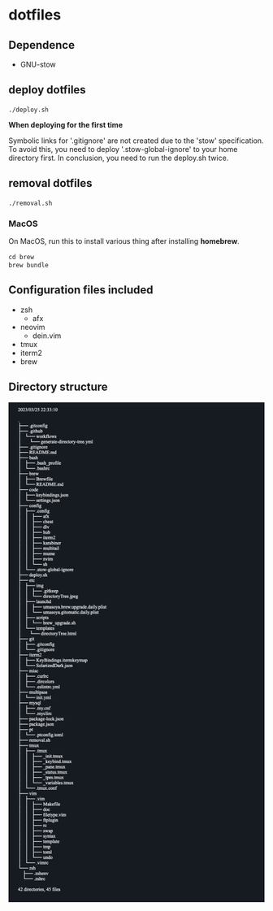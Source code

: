 # dotfiles

## Dependence

- GNU-stow

## deploy dotfiles

```
./deploy.sh
```

**When deploying for the first time**

Symbolic links for '.gitignore' are not created due to the 'stow' specification.
To avoid this, you need to deploy '.stow-global-ignore' to your home directory first.
In conclusion, you need to run the deploy.sh twice.

## removal dotfiles

```
./removal.sh
```

### MacOS

On MacOS, run this to install various thing after installing **homebrew**.

```
cd brew
brew bundle
```

## Configuration files included

- zsh
    - afx
- neovim
    - dein.vim
- tmux
- iterm2
- brew

## Directory structure

![DirectoryTree.jpeg](etc/img/directoryTree.jpeg)
